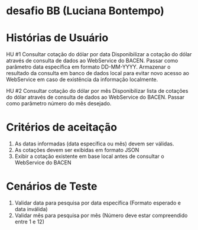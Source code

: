 # desafio BB (Luciana Bontempo)
# Histórias de Usuário
HU #1 Consultar cotação do dólar por data
 Disponibilizar a cotação do dólar através de consulta de dados ao WebService do BACEN. Passar como parâmetro data específica em formato DD-MM-YYYY. Armazenar o resultado da consulta em banco de dados local para evitar novo acesso ao WebService em caso de existência da informação localmente.
 
HU #2 Consultar cotação do dólar por mês
 Disponibilizar lista de cotações do dólar através de consulta de dados ao WebService do BACEN. Passar como parâmetro número do mês desejado. 
 
# Critérios de aceitação
1. As datas informadas (data específica ou mês) devem ser válidas.
2. As cotações devem ser exibidas em formato JSON
3. Exibir a cotação existente em base local antes de consultar o WebService do BACEN

# Cenários de Teste
1. Validar data para pesquisa por data específica (Formato esperado e data inválida)
2. Validar mês para pesquisa por mês (Número deve estar compreendido entre 1 e 12)
